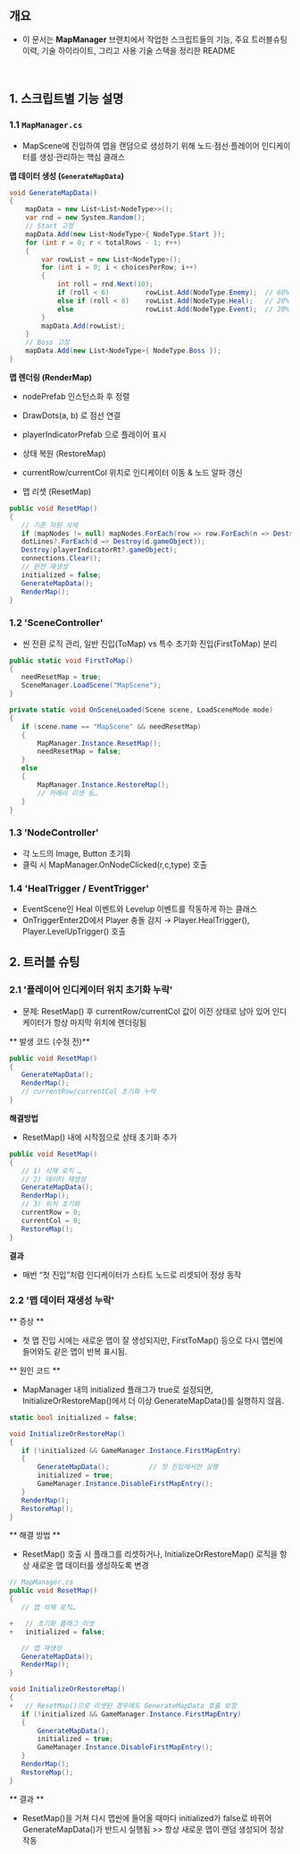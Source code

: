 ## 개요

- 이 문서는 **MapManager** 브랜치에서 작업한 스크립트들의 기능, 주요 트러블슈팅 이력, 기술 하이라이트, 그리고 사용 기술 스택을 정리한 README

<br>

## 1. 스크립트별 기능 설명

### 1.1 `MapManager.cs`
- MapScene에 진입하여 맵을 랜덤으로 생성하기 위해 노드·점선·플레이어 인디케이터를 생성·관리하는 핵심 클래스

**맵 데이터 생성 (`GenerateMapData`)**
  ```cs
  void GenerateMapData()
  {
      mapData = new List<List<NodeType>>();
      var rnd = new System.Random();
      // Start 고정
      mapData.Add(new List<NodeType>{ NodeType.Start });
      for (int r = 0; r < totalRows - 1; r++)
      {
          var rowList = new List<NodeType>();
          for (int i = 0; i < choicesPerRow; i++)
          {
              int roll = rnd.Next(10);
              if (roll < 6)         rowList.Add(NodeType.Enemy);  // 60%
              else if (roll < 8)    rowList.Add(NodeType.Heal);   // 20%
              else                  rowList.Add(NodeType.Event);  // 20%
          }
          mapData.Add(rowList);
      }
      // Boss 고정
      mapData.Add(new List<NodeType>{ NodeType.Boss });
  }
```

**맵 렌더링 (RenderMap)**

- nodePrefab 인스턴스화 후 정렬

- DrawDots(a, b) 로 점선 연결

- playerIndicatorPrefab 으로 플레이어 표시

- 상태 복원 (RestoreMap)

- currentRow/currentCol 위치로 인디케이터 이동 & 노드 알파 갱신

- 맵 리셋 (ResetMap)
 ```cs
public void ResetMap()
{
    // 기존 자원 삭제
    if (mapNodes != null) mapNodes.ForEach(row => row.ForEach(n => Destroy(n.gameObject)));
    dotLines?.ForEach(d => Destroy(d.gameObject));
    Destroy(playerIndicatorRt?.gameObject);
    connections.Clear();
    // 완전 재생성
    initialized = false;
    GenerateMapData();
    RenderMap();
}
```


### 1.2 'SceneController'
 - 씬 전환 로직 관리, 일반 진입(ToMap) vs 특수 초기화 진입(FirstToMap) 분리
 ```cs
public static void FirstToMap()
{
    needResetMap = true;
    SceneManager.LoadScene("MapScene");
}

private static void OnSceneLoaded(Scene scene, LoadSceneMode mode)
{
    if (scene.name == "MapScene" && needResetMap)
    {
        MapManager.Instance.ResetMap();
        needResetMap = false;
    }
    else
    {
        MapManager.Instance.RestoreMap();
        // 카메라 리셋 등…
    }
}
```

### 1.3 'NodeController'
 - 각 노드의 Image, Button 초기화
 - 클릭 시 MapManager.OnNodeClicked(r,c,type) 호출

### 1.4 'HealTrigger / EventTrigger'
 - EventScene인 Heal 이벤트와 Levelup 이벤트를 작동하게 하는 클래스
 - OnTriggerEnter2D에서 Player 충돌 감지 → Player.HealTrigger(), Player.LevelUpTrigger() 호출


## 2. 트러블 슈팅
### 2.1 '플레이어 인디케이터 위치 초기화 누락'
 - 문제: ResetMap() 후 currentRow/currentCol 값이 이전 상태로 남아 있어 인디케이터가 항상 마지막 위치에 렌더링됨

** 발생 코드 (수정 전)**
 ```cs
public void ResetMap()
{
    GenerateMapData();
    RenderMap();
    // currentRow/currentCol 초기화 누락
}
```

**해결방법**
- ResetMap() 내에 시작점으로 상태 초기화 추가

 ```cs
public void ResetMap()
{
    // 1) 삭제 로직 …
    // 2) 데이터 재생성
    GenerateMapData();
    RenderMap();
    // 3) 위치 초기화
    currentRow = 0;
    currentCol = 0;
    RestoreMap();   
}
```

**결과**
- 매번 “첫 진입”처럼 인디케이터가 스타트 노드로 리셋되어 정상 동작

### 2.2 '맵 데이터 재생성 누락'
 ** 증상 **
 - 첫 맵 진입 시에는 새로운 맵이 잘 생성되지만, FirstToMap() 등으로 다시 맵씬에 들어와도 같은 맵이 반복 표시됨.

 ** 원인 코드 **
- MapManager 내의 initialized 플래그가 true로 설정되면,
InitializeOrRestoreMap()에서 더 이상 GenerateMapData()를 실행하지 않음.
 ```cs
static bool initialized = false;

void InitializeOrRestoreMap()
{
    if (!initialized && GameManager.Instance.FirstMapEntry)
    {
        GenerateMapData();          // 첫 진입에서만 실행
        initialized = true;
        GameManager.Instance.DisableFirstMapEntry();
    }
    RenderMap();
    RestoreMap();
}
```

** 해결 방법 **
 - ResetMap() 호출 시 플래그를 리셋하거나, InitializeOrRestoreMap() 로직을 항상 새로운 맵 데이터를 생성하도록 변경

 ```cs
// MapManager.cs
public void ResetMap()
{
    // 맵 삭제 로직…

+   // 초기화 플래그 리셋
+   initialized = false;

    // 맵 재생성
    GenerateMapData();
    RenderMap();
}

void InitializeOrRestoreMap()
{
+   // ResetMap()으로 리셋된 경우에도 GenerateMapData 호출 보장
    if (!initialized && GameManager.Instance.FirstMapEntry)
    {
        GenerateMapData();
        initialized = true;
        GameManager.Instance.DisableFirstMapEntry();
    }
    RenderMap();
    RestoreMap();
}
```

** 결과 **
- ResetMap()을 거쳐 다시 맵씬에 들어올 때마다 initialized가 false로 바뀌어
GenerateMapData()가 반드시 실행됨 >> 항상 새로운 맵이 랜덤 생성되어 정상 작동
